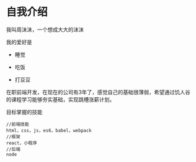 # 自我介绍
我叫周沫沫，一个想成大大的沫沫

我的爱好是

* 睡觉

* 吃饭

* 打豆豆

在职前端开发，在现在的公司有3年了，感觉自己的基础很薄弱，希望通过饥人谷的课程学习能够夯实基础，实现跳槽涨薪计划。

目标掌握的技能
```
//前端技能
html，css，js，es6，babel，webpack
//框架
react，小程序
//后端
node
```
